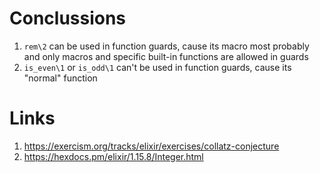 # Conclussions
1. `rem\2` can be used in function guards, cause its macro most probably and only macros and specific built-in functions are allowed in guards
2. `is_even\1` or `is_odd\1` can't be used in function guards, cause its "normal" function

# Links
1. https://exercism.org/tracks/elixir/exercises/collatz-conjecture
2. https://hexdocs.pm/elixir/1.15.8/Integer.html





